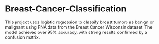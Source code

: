 # Breast-Cancer-Classification
This project uses logistic regression to classify breast tumors as benign or malignant using FNA data from the Breast Cancer Wisconsin dataset. The model achieves over 95% accuracy, with strong results confirmed by a confusion matrix.
